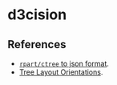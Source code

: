 # d3cision

## References

- [`rpart/ctree` to json format](http://stackoverflow.com/questions/34196611/converting-rpart-output-into-json-format-in-r).
- [Tree Layout Orientations](http://bl.ocks.org/mbostock/3184089).